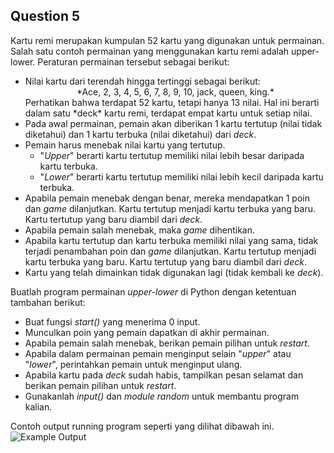 ## Question 5 ##
Kartu remi merupakan kumpulan 52 kartu yang digunakan untuk permainan. Salah satu contoh permainan yang menggunakan kartu remi adalah upper-lower. Peraturan permainan tersebut sebagai berikut:
- Nilai kartu dari terendah hingga tertinggi sebagai berikut:
  <center>*Ace, 2, 3, 4, 5, 6, 7, 8, 9, 10, jack, queen, king.*</center>
  Perhatikan bahwa terdapat 52 kartu, tetapi hanya 13 nilai. Hal ini berarti dalam satu *deck* kartu remi, terdapat empat kartu untuk setiap nilai.
- Pada awal permainan, pemain akan diberikan 1 kartu tertutup (nilai tidak diketahui) dan 1 kartu terbuka (nilai diketahui) dari *deck*. 
- Pemain harus menebak nilai kartu yang tertutup.
  - "*Upper*" berarti kartu tertutup memiliki nilai lebih besar daripada kartu terbuka.
  - "*Lower*" berarti kartu tertutup memiliki nilai lebih kecil daripada kartu terbuka.
- Apabila pemain menebak dengan benar, mereka mendapatkan 1 poin dan *game* dilanjutkan. Kartu tertutup menjadi kartu terbuka yang baru. Kartu tertutup yang baru diambil dari *deck*.
- Apabila pemain salah menebak, maka *game* dihentikan.
- Apabila kartu tertutup dan kartu terbuka memiliki nilai yang sama, tidak terjadi penambahan poin dan *game* dilanjutkan. Kartu tertutup menjadi kartu terbuka yang baru. Kartu tertutup yang baru diambil dari *deck*.
- Kartu yang telah dimainkan tidak digunakan lagi (tidak kembali ke *deck*).

Buatlah program permainan *upper-lower* di Python dengan ketentuan tambahan berikut:
- Buat fungsi *start()* yang menerima 0 input.
- Munculkan poin yang pemain dapatkan di akhir permainan.
- Apabila pemain salah menebak, berikan pemain pilihan untuk *restart*.
- Apabila dalam permainan pemain menginput selain "*upper*" atau "*lower*", perintahkan pemain untuk menginput ulang.
- Apabila kartu pada *deck* sudah habis, tampilkan pesan selamat dan berikan pemain pilihan untuk *restart*.
- Gunakanlah *input()* dan *module random* untuk membantu program kalian.

Contoh output running program seperti yang dilihat dibawah ini.
![Example Output](https://github.com/kmyafi/Algorithm-Programming/blob/main/HiLo%20Card%20Game/ExampleOutput_No5.jpg)
